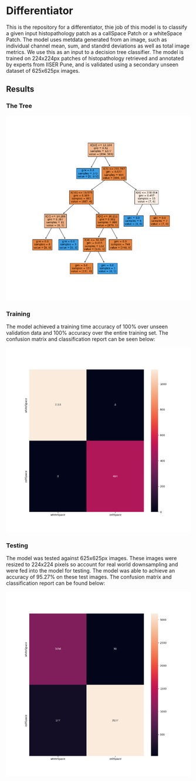 # Differentiator
This is the repository for a differentiator, thie job of this model is to classify a given input histopathology patch as a callSpace Patch or a whiteSpace Patch. The model uses metdata generated from an image, such as individual channel mean, sum, and standrd deviations as well as total image metrics. We use this as an input to a decision tree classifier. The model is trained on 224x224px patches of histopathology retrieved and annotated by experts from IISER Pune, and is validated using a secondary unseen dataset of 625x625px images.


## Results
### The Tree


![The image of the tree](https://github.com/mraoaakash/Differentiator/blob/47b2ceacad886e7f3413a3a3c501e7f10106129f/plots/tree.png)

### Training
The model achieved a training time accuracy of 100% over unseen validation data and 100% accuracy over the entire training set. The confusion matrix and classification report can be seen below:


![The image of the confusion matrix for training](https://github.com/mraoaakash/Differentiator/blob/47b2ceacad886e7f3413a3a3c501e7f10106129f/plots/confusion_matrix.png)

### Testing
The model was tested against 625x625px images. These images were resized to 224x224 pixels so account for real world downsampling and were fed into the model for testing. The model was able to achieve an accuracy of 95.27% on these test images. The confusion matrix and classification report can be found below:


![The image for the confusion matrix for testing](https://github.com/mraoaakash/Differentiator/blob/47b2ceacad886e7f3413a3a3c501e7f10106129f/plots/tester_confusion_matrix.png)
